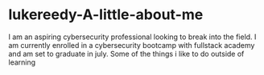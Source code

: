 # lukereedy-A-little-about-me
I am an aspiring cybersecurity professional looking to break into the field. I am currently enrolled in a cybersecurity bootcamp with fullstack academy and am set to graduate in july. Some of the things i like to do outside of learning  
